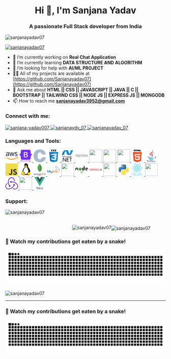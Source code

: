 <h1 align="center">Hi 👋, I'm Sanjana Yadav</h1>
<h3 align="center">A passionate Full Stack developer from India</h3>

<p align="left"> 
  <img src="https://komarev.com/ghpvc/?username=sanjanayadav07&label=Profile%20views&color=0e75b6&style=flat" alt="sanjanayadav07" /> 
</p>

<p align="left"> 
  <a href="https://github.com/ryo-ma/github-profile-trophy">
    <img src="https://github-profile-trophy.vercel.app/?username=sanjanayadav07" alt="sanjanayadav07" />
  </a> 
</p>

- 🔭 I’m currently working on **Real Chat Application**  
- 🌱 I’m currently learning **DATA STRUCTURE AND ALGORITHM**  
- 🤝 I’m looking for help with **AI/ML PROJECT**  
- 👨‍💻 All of my projects are available at [https://github.com/Sanjanayadav07](https://github.com/Sanjanayadav07)  
- 💬 Ask me about **HTML || CSS || JAVASCRIPT || JAVA || C || BOOTSTRAP || TAILWIND CSS || NODE JS || EXPRESS JS || MONGODB**  
- 📫 How to reach me **sanjanayadav3952@gmail.com**  

<h3 align="left">Connect with me:</h3>
<p align="left">
<a href="https://linkedin.com/in/sanjana-yadav007" target="blank">
  <img align="center" src="https://raw.githubusercontent.com/rahuldkjain/github-profile-readme-generator/master/src/images/icons/Social/linked-in-alt.svg" alt="sanjana-yadav007" height="30" width="40" />
</a>
<a href="https://www.codechef.com/users/sanjanaydv_07" target="blank">
  <img align="center" src="https://cdn.jsdelivr.net/npm/simple-icons@3.1.0/icons/codechef.svg" alt="sanjanaydv_07" height="30" width="40" />
</a>
<a href="https://auth.geeksforgeeks.org/user/sanjanayadav_07/" target="blank">
  <img align="center" src="https://raw.githubusercontent.com/rahuldkjain/github-profile-readme-generator/master/src/images/icons/Social/geeks-for-geeks.svg" alt="sanjanayadav_07" height="30" width="40" />
</a>
</p>

<h3 align="left">Languages and Tools:</h3>
<p align="left"> 
  <!-- Icons remain same -->
  <a href="https://aws.amazon.com" target="_blank"> <img src="https://raw.githubusercontent.com/devicons/devicon/master/icons/amazonwebservices/amazonwebservices-original-wordmark.svg" width="40" height="40"/> </a>
  <a href="https://getbootstrap.com" target="_blank"> <img src="https://raw.githubusercontent.com/devicons/devicon/master/icons/bootstrap/bootstrap-plain-wordmark.svg" width="40" height="40"/> </a>
  <a href="https://www.cprogramming.com/" target="_blank"> <img src="https://raw.githubusercontent.com/devicons/devicon/master/icons/c/c-original.svg" width="40" height="40"/> </a>
  <a href="https://www.w3schools.com/css/" target="_blank"> <img src="https://raw.githubusercontent.com/devicons/devicon/master/icons/css3/css3-original-wordmark.svg" width="40" height="40"/> </a>
  <a href="https://dotnet.microsoft.com/" target="_blank"> <img src="https://raw.githubusercontent.com/devicons/devicon/master/icons/dot-net/dot-net-original-wordmark.svg" width="40" height="40"/> </a>
  <a href="https://expressjs.com" target="_blank"> <img src="https://raw.githubusercontent.com/devicons/devicon/master/icons/express/express-original-wordmark.svg" width="40" height="40"/> </a>
  <a href="https://www.figma.com/" target="_blank"> <img src="https://www.vectorlogo.zone/logos/figma/figma-icon.svg" width="40" height="40"/> </a>
  <a href="https://git-scm.com/" target="_blank"> <img src="https://www.vectorlogo.zone/logos/git-scm/git-scm-icon.svg" width="40" height="40"/> </a>
  <a href="https://heroku.com" target="_blank"> <img src="https://www.vectorlogo.zone/logos/heroku/heroku-icon.svg" width="40" height="40"/> </a>
  <a href="https://www.w3.org/html/" target="_blank"> <img src="https://raw.githubusercontent.com/devicons/devicon/master/icons/html5/html5-original-wordmark.svg" width="40" height="40"/> </a>
  <a href="https://www.java.com" target="_blank"> <img src="https://raw.githubusercontent.com/devicons/devicon/master/icons/java/java-original.svg" width="40" height="40"/> </a>
  <a href="https://developer.mozilla.org/en-US/docs/Web/JavaScript" target="_blank"> <img src="https://raw.githubusercontent.com/devicons/devicon/master/icons/javascript/javascript-original.svg" width="40" height="40"/> </a>
  <a href="https://www.linux.org/" target="_blank"> <img src="https://raw.githubusercontent.com/devicons/devicon/master/icons/linux/linux-original.svg" width="40" height="40"/> </a>
  <a href="https://www.mongodb.com/" target="_blank"> <img src="https://raw.githubusercontent.com/devicons/devicon/master/icons/mongodb/mongodb-original-wordmark.svg" width="40" height="40"/> </a>
  <a href="https://www.mysql.com/" target="_blank"> <img src="https://raw.githubusercontent.com/devicons/devicon/master/icons/mysql/mysql-original-wordmark.svg" width="40" height="40"/> </a>
  <a href="https://nextjs.org/" target="_blank"> <img src="https://cdn.worldvectorlogo.com/logos/nextjs-2.svg" width="40" height="40"/> </a>
  <a href="https://nodejs.org" target="_blank"> <img src="https://raw.githubusercontent.com/devicons/devicon/master/icons/nodejs/nodejs-original-wordmark.svg" width="40" height="40"/> </a>
  <a href="https://www.oracle.com/" target="_blank"> <img src="https://raw.githubusercontent.com/devicons/devicon/master/icons/oracle/oracle-original.svg" width="40" height="40"/> </a>
  <a href="https://postman.com" target="_blank"> <img src="https://www.vectorlogo.zone/logos/getpostman/getpostman-icon.svg" width="40" height="40"/> </a>
  <a href="https://www.python.org" target="_blank"> <img src="https://raw.githubusercontent.com/devicons/devicon/master/icons/python/python-original.svg" width="40" height="40"/> </a>
  <a href="https://reactjs.org/" target="_blank"> <img src="https://raw.githubusercontent.com/devicons/devicon/master/icons/react/react-original-wordmark.svg" width="40" height="40"/> </a>
  <a href="https://reactnative.dev/" target="_blank"> <img src="https://reactnative.dev/img/header_logo.svg" width="40" height="40"/> </a>
  <a href="https://redux.js.org" target="_blank"> <img src="https://raw.githubusercontent.com/devicons/devicon/master/icons/redux/redux-original.svg" width="40" height="40"/> </a>
  <a href="https://tailwindcss.com/" target="_blank"> <img src="https://www.vectorlogo.zone/logos/tailwindcss/tailwindcss-icon.svg" width="40" height="40"/> </a>
  <a href="https://vuejs.org/" target="_blank"> <img src="https://raw.githubusercontent.com/devicons/devicon/master/icons/vuejs/vuejs-original-wordmark.svg" width="40" height="40"/> </a>
</p>

<h3 align="left">Support:</h3>
<p>
  <a href="https://www.buymeacoffee.com/sanjanayadav07"> 
    <img align="left" src="https://cdn.buymeacoffee.com/buttons/v2/default-yellow.png" height="50" width="210" alt="sanjanayadav07" />
  </a>
</p>
<br><br>

<!-- GitHub Stats -->
<p>
  <img align="left" src="https://github-readme-stats.vercel.app/api/top-langs?username=sanjanayadav07&show_icons=true&locale=en&layout=compact&cache_seconds=86400&token=YOUR_TOKEN_HERE" alt="sanjanayadav07" />
</p>

<p>
  <img align="center" src="https://github-readme-stats.vercel.app/api?username=sanjanayadav07&show_icons=true&locale=en&cache_seconds=86400&token=sanjanayadav07" alt="sanjanayadav07" />
</p>

### 🐍 Watch my contributions get eaten by a snake!
![snake gif](https://github.com/Sanjanayadav07/Sanjanayadav07/blob/output/github-contribution-grid-snake.svg)


<p>
  <img align="center" src="https://github-readme-streak-stats.herokuapp.com/?user=sanjanayadav07&cache_seconds=86400&token=YOUR_TOKEN_HERE" alt="sanjanayadav07" />
</p>

---

### 🐍 Watch my contributions get eaten by a snake!
![snake gif](https://github.com/Sanjanayadav07/Sanjanayadav07/blob/output/github-contribution-grid-snake.svg)

